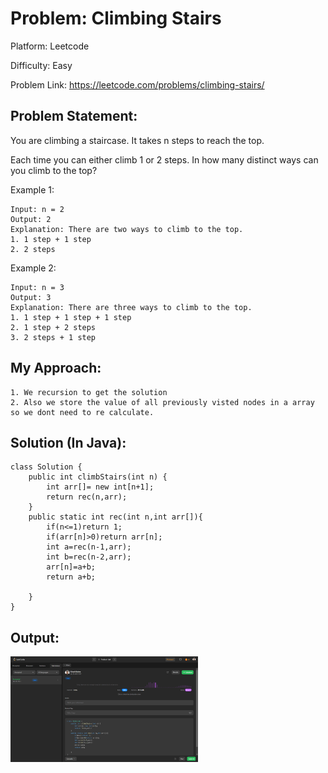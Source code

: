 # Problem: Climbing Stairs

Platform: Leetcode

Difficulty: Easy

Problem Link: https://leetcode.com/problems/climbing-stairs/

## Problem Statement:

You are climbing a staircase. It takes n steps to reach the top.

Each time you can either climb 1 or 2 steps. In how many distinct ways can you climb to the top?

Example 1:

    Input: n = 2
    Output: 2
    Explanation: There are two ways to climb to the top.
    1. 1 step + 1 step
    2. 2 steps

Example 2:

    Input: n = 3
    Output: 3
    Explanation: There are three ways to climb to the top.
    1. 1 step + 1 step + 1 step
    2. 1 step + 2 steps
    3. 2 steps + 1 step

## My Approach:

    1. We recursion to get the solution
    2. Also we store the value of all previously visted nodes in a array so we dont need to re calculate.


## Solution (In Java):

    class Solution {
        public int climbStairs(int n) {
            int arr[]= new int[n+1];
            return rec(n,arr);
        }
        public static int rec(int n,int arr[]){
            if(n<=1)return 1;
            if(arr[n]>0)return arr[n];
            int a=rec(n-1,arr);
            int b=rec(n-2,arr);
            arr[n]=a+b;
            return a+b;

        }
    }

## Output:
<img
  src="Output.png"
  alt="Alt text"
  title="Optional title"
  style="display: inline-block; margin: 0 auto; max-width: 300px">








